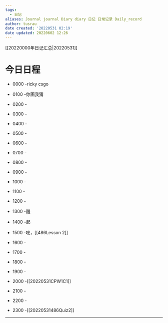 ```yaml
---
tags:
  - 日记
aliases: Journal journal Diary diary 日记 日常记录 Daily_record
author: tusrau
date created: '20220531 02:19'
date updated: 20220602 12:26
---
```


[[20220000年日记汇总|20220531]]

# 今日日程

- 0000 -ricky csgo
- 0100 -你画我猜
- 0200 -
- 0300 -
- 0400 -
- 0500 -
- 0600 -
- 0700 -
- 0800 -

- 0900 -
- 1000 -
- 1100 -
- 1200 -
- 1300 -醒
- 1400 -起
- 1500 -吃，[[486Lesson 2]]
- 1600 -
- 1700 -
- 1800 -

- 1900 -
- 2000 -[[20220531CPW1C1]]
- 2100 -
- 2200 -
- 2300 -[[20220531486Quiz2]]

---
